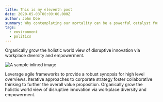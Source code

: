 ```yaml
---
title: This is my eleventh post
date: 2020-05-03T00:00:00.000Z
author: John Doe
summary: Why contemplating our mortality can be a powerful catalyst for change eleventh post
tags:
  - environment
  - politics
---
```

Organically grow the holistic world view of disruptive innovation via workplace diversity and empowerment.

![A sample inlined image](https://source.unsplash.com/random/600x400)

Leverage agile frameworks to provide a robust synopsis for high level overviews. Iterative approaches to corporate strategy foster collaborative thinking to further the overall value proposition. Organically grow the holistic world view of disruptive innovation via workplace diversity and empowerment.
